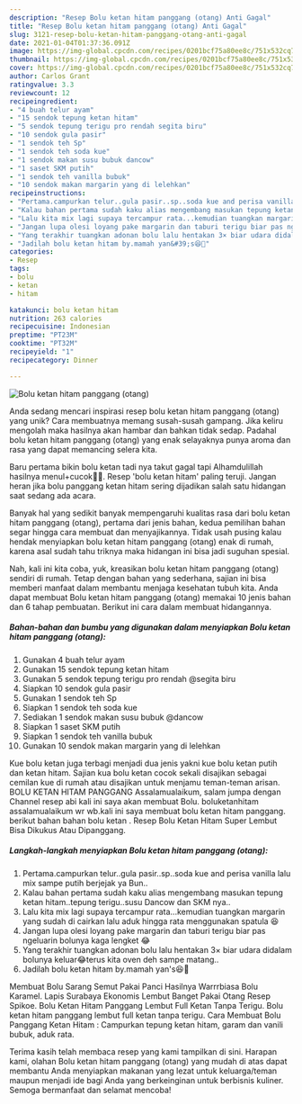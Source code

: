 ```yaml
---
description: "Resep Bolu ketan hitam panggang (otang) Anti Gagal"
title: "Resep Bolu ketan hitam panggang (otang) Anti Gagal"
slug: 3121-resep-bolu-ketan-hitam-panggang-otang-anti-gagal
date: 2021-01-04T01:37:36.091Z
image: https://img-global.cpcdn.com/recipes/0201bcf75a80ee8c/751x532cq70/bolu-ketan-hitam-panggang-otang-foto-resep-utama.jpg
thumbnail: https://img-global.cpcdn.com/recipes/0201bcf75a80ee8c/751x532cq70/bolu-ketan-hitam-panggang-otang-foto-resep-utama.jpg
cover: https://img-global.cpcdn.com/recipes/0201bcf75a80ee8c/751x532cq70/bolu-ketan-hitam-panggang-otang-foto-resep-utama.jpg
author: Carlos Grant
ratingvalue: 3.3
reviewcount: 12
recipeingredient:
- "4 buah telur ayam"
- "15 sendok tepung ketan hitam"
- "5 sendok tepung terigu pro rendah segita biru"
- "10 sendok gula pasir"
- "1 sendok teh Sp"
- "1 sendok teh soda kue"
- "1 sendok makan susu bubuk dancow"
- "1 saset SKM putih"
- "1 sendok teh vanilla bubuk"
- "10 sendok makan margarin yang di lelehkan"
recipeinstructions:
- "Pertama.campurkan telur..gula pasir..sp..soda kue and perisa vanilla lalu mix sampe putih berjejak ya Bun.."
- "Kalau bahan pertama sudah kaku alias mengembang masukan tepung ketan hitam..tepung terigu..susu Dancow dan SKM nya.."
- "Lalu kita mix lagi supaya tercampur rata...kemudian tuangkan margarin yang sudah di cairkan lalu aduk hingga rata menggunakan spatula 😆"
- "Jangan lupa olesi loyang pake margarin dan taburi terigu biar pas ngeluarin bolunya kaga lengket 😂"
- "Yang terakhir tuangkan adonan bolu lalu hentakan 3× biar udara didalam bolunya keluar😂terus kita oven deh sampe matang.."
- "Jadilah bolu ketan hitam by.mamah yan&#39;s😆🤤"
categories:
- Resep
tags:
- bolu
- ketan
- hitam

katakunci: bolu ketan hitam 
nutrition: 263 calories
recipecuisine: Indonesian
preptime: "PT23M"
cooktime: "PT32M"
recipeyield: "1"
recipecategory: Dinner

---
```



![Bolu ketan hitam panggang (otang)](https://img-global.cpcdn.com/recipes/0201bcf75a80ee8c/751x532cq70/bolu-ketan-hitam-panggang-otang-foto-resep-utama.jpg)

Anda sedang mencari inspirasi resep bolu ketan hitam panggang (otang) yang unik? Cara membuatnya memang susah-susah gampang. Jika keliru mengolah maka hasilnya akan hambar dan bahkan tidak sedap. Padahal bolu ketan hitam panggang (otang) yang enak selayaknya punya aroma dan rasa yang dapat memancing selera kita.

Baru pertama bikin bolu ketan tadi nya takut gagal tapi Alhamdulillah hasilnya menul+cucok🤤😍. Resep &#39;bolu ketan hitam&#39; paling teruji. Jangan heran jika bolu panggang ketan hitam sering dijadikan salah satu hidangan saat sedang ada acara.

Banyak hal yang sedikit banyak mempengaruhi kualitas rasa dari bolu ketan hitam panggang (otang), pertama dari jenis bahan, kedua pemilihan bahan segar hingga cara membuat dan menyajikannya. Tidak usah pusing kalau hendak menyiapkan bolu ketan hitam panggang (otang) enak di rumah, karena asal sudah tahu triknya maka hidangan ini bisa jadi suguhan spesial.


Nah, kali ini kita coba, yuk, kreasikan bolu ketan hitam panggang (otang) sendiri di rumah. Tetap dengan bahan yang sederhana, sajian ini bisa memberi manfaat dalam membantu menjaga kesehatan tubuh kita. Anda dapat membuat Bolu ketan hitam panggang (otang) memakai 10 jenis bahan dan 6 tahap pembuatan. Berikut ini cara dalam membuat hidangannya.

<!--inarticleads1-->

##### Bahan-bahan dan bumbu yang digunakan dalam menyiapkan Bolu ketan hitam panggang (otang):

1. Gunakan 4 buah telur ayam
1. Gunakan 15 sendok tepung ketan hitam
1. Gunakan 5 sendok tepung terigu pro rendah @segita biru
1. Siapkan 10 sendok gula pasir
1. Gunakan 1 sendok teh Sp
1. Siapkan 1 sendok teh soda kue
1. Sediakan 1 sendok makan susu bubuk @dancow
1. Siapkan 1 saset SKM putih
1. Siapkan 1 sendok teh vanilla bubuk
1. Gunakan 10 sendok makan margarin yang di lelehkan


Kue bolu ketan juga terbagi menjadi dua jenis yakni kue bolu ketan putih dan ketan hitam. Sajian kua bolu ketan cocok sekali disajikan sebagai cemilan kue di rumah atau disajikan untuk menjamu teman-teman arisan. BOLU KETAN HITAM PANGGANG Assalamualaikum, salam jumpa dengan Channel resep abi kali ini saya akan membuat Bolu. boluketanhitam assalamualaikum wr wb.kali ini saya membuat bolu ketan hitam panggang. berikut bahan bahan bolu ketan . Resep Bolu Ketan Hitam Super Lembut Bisa Dikukus Atau Dipanggang. 

<!--inarticleads2-->

##### Langkah-langkah menyiapkan Bolu ketan hitam panggang (otang):

1. Pertama.campurkan telur..gula pasir..sp..soda kue and perisa vanilla lalu mix sampe putih berjejak ya Bun..
1. Kalau bahan pertama sudah kaku alias mengembang masukan tepung ketan hitam..tepung terigu..susu Dancow dan SKM nya..
1. Lalu kita mix lagi supaya tercampur rata...kemudian tuangkan margarin yang sudah di cairkan lalu aduk hingga rata menggunakan spatula 😆
1. Jangan lupa olesi loyang pake margarin dan taburi terigu biar pas ngeluarin bolunya kaga lengket 😂
1. Yang terakhir tuangkan adonan bolu lalu hentakan 3× biar udara didalam bolunya keluar😂terus kita oven deh sampe matang..
1. Jadilah bolu ketan hitam by.mamah yan&#39;s😆🤤


Membuat Bolu Sarang Semut Pakai Panci Hasilnya Warrrbiasa Bolu Karamel. Lapis Surabaya Ekonomis Lembut Banget Pakai Otang Resep Spikoe. Bolu Ketan Hitam Panggang Lembut Full Ketan Tanpa Terigu. Bolu ketan hitam panggang lembut full ketan tanpa terigu. Cara Membuat Bolu Panggang Ketan Hitam : Campurkan tepung ketan hitam, garam dan vanili bubuk, aduk rata. 

Terima kasih telah membaca resep yang kami tampilkan di sini. Harapan kami, olahan Bolu ketan hitam panggang (otang) yang mudah di atas dapat membantu Anda menyiapkan makanan yang lezat untuk keluarga/teman maupun menjadi ide bagi Anda yang berkeinginan untuk berbisnis kuliner. Semoga bermanfaat dan selamat mencoba!

